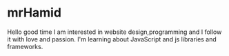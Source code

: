 # mrHamid
Hello good time
I am interested in website design,programming and I follow it with love and passion.
I'm learning about JavaScript and js libraries and frameworks.
